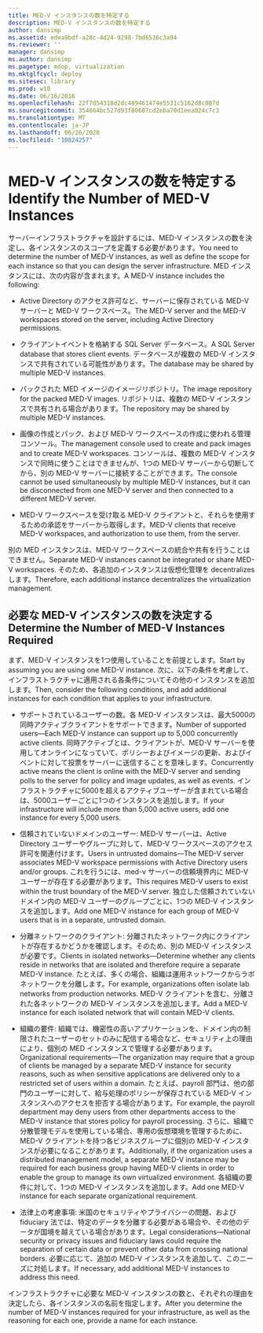```yaml
---
title: MED-V インスタンスの数を特定する
description: MED-V インスタンスの数を特定する
author: dansimp
ms.assetid: edea9bdf-a28c-4d24-9298-7bd6536c3a94
ms.reviewer: ''
manager: dansimp
ms.author: dansimp
ms.pagetype: mdop, virtualization
ms.mktglfcycl: deploy
ms.sitesec: library
ms.prod: w10
ms.date: 06/16/2016
ms.openlocfilehash: 22f7d54318d2dc489461474e5531c5162d8c087d
ms.sourcegitcommit: 354664bc527d93f80687cd2eba70d1eea024c7c3
ms.translationtype: MT
ms.contentlocale: ja-JP
ms.lasthandoff: 06/26/2020
ms.locfileid: "10824257"
---
```

# <span data-ttu-id="83ea5-103">MED-V インスタンスの数を特定する</span><span class="sxs-lookup"><span data-stu-id="83ea5-103">Identify the Number of MED-V Instances</span></span>


<span data-ttu-id="83ea5-104">サーバーインフラストラクチャを設計するには、MED-V インスタンスの数を決定し、各インスタンスのスコープを定義する必要があります。</span><span class="sxs-lookup"><span data-stu-id="83ea5-104">You need to determine the number of MED-V instances, as well as define the scope for each instance so that you can design the server infrastructure.</span></span> <span data-ttu-id="83ea5-105">MED インスタンスには、次の内容が含まれます。</span><span class="sxs-lookup"><span data-stu-id="83ea5-105">A MED-V instance includes the following:</span></span>

-   <span data-ttu-id="83ea5-106">Active Directory のアクセス許可など、サーバーに保存されている MED-V サーバーと MED-V ワークスペース。</span><span class="sxs-lookup"><span data-stu-id="83ea5-106">The MED-V server and the MED-V workspaces stored on the server, including Active Directory permissions.</span></span>

-   <span data-ttu-id="83ea5-107">クライアントイベントを格納する SQL Server データベース。</span><span class="sxs-lookup"><span data-stu-id="83ea5-107">A SQL Server database that stores client events.</span></span> <span data-ttu-id="83ea5-108">データベースが複数の MED-V インスタンスで共有されている可能性があります。</span><span class="sxs-lookup"><span data-stu-id="83ea5-108">The database may be shared by multiple MED-V instances.</span></span>

-   <span data-ttu-id="83ea5-109">パックされた MED イメージのイメージリポジトリ。</span><span class="sxs-lookup"><span data-stu-id="83ea5-109">The image repository for the packed MED-V images.</span></span> <span data-ttu-id="83ea5-110">リポジトリは、複数の MED-V インスタンスで共有される場合があります。</span><span class="sxs-lookup"><span data-stu-id="83ea5-110">The repository may be shared by multiple MED-V instances.</span></span>

-   <span data-ttu-id="83ea5-111">画像の作成とパック、および MED-V ワークスペースの作成に使われる管理コンソール。</span><span class="sxs-lookup"><span data-stu-id="83ea5-111">The management console used to create and pack images and to create MED-V workspaces.</span></span> <span data-ttu-id="83ea5-112">コンソールは、複数の MED-V インスタンスで同時に使うことはできませんが、1つの MED-V サーバーから切断してから、別の MED-V サーバーに接続することができます。</span><span class="sxs-lookup"><span data-stu-id="83ea5-112">The console cannot be used simultaneously by multiple MED-V instances, but it can be disconnected from one MED-V server and then connected to a different MED-V server.</span></span>

-   <span data-ttu-id="83ea5-113">MED-V ワークスペースを受け取る MED-V クライアントと、それらを使用するための承認をサーバーから取得します。</span><span class="sxs-lookup"><span data-stu-id="83ea5-113">MED-V clients that receive MED-V workspaces, and authorization to use them, from the server.</span></span>

<span data-ttu-id="83ea5-114">別の MED インスタンスは、MED-V ワークスペースの統合や共有を行うことはできません。</span><span class="sxs-lookup"><span data-stu-id="83ea5-114">Separate MED-V instances cannot be integrated or share MED-V workspaces.</span></span> <span data-ttu-id="83ea5-115">そのため、各追加のインスタンスは仮想化管理を decentralizes します。</span><span class="sxs-lookup"><span data-stu-id="83ea5-115">Therefore, each additional instance decentralizes the virtualization management.</span></span>

## <span data-ttu-id="83ea5-116">必要な MED-V インスタンスの数を決定する</span><span class="sxs-lookup"><span data-stu-id="83ea5-116">Determine the Number of MED-V Instances Required</span></span>


<span data-ttu-id="83ea5-117">まず、MED-V インスタンスを1つ使用していることを前提とします。</span><span class="sxs-lookup"><span data-stu-id="83ea5-117">Start by assuming you are using one MED-V instance.</span></span> <span data-ttu-id="83ea5-118">次に、以下の条件を考慮して、インフラストラクチャに適用される各条件についてその他のインスタンスを追加します。</span><span class="sxs-lookup"><span data-stu-id="83ea5-118">Then, consider the following conditions, and add additional instances for each condition that applies to your infrastructure.</span></span>

-   <span data-ttu-id="83ea5-119">サポートされているユーザーの数。各 MED-V インスタンスは、最大5000の同時アクティブクライアントをサポートできます。</span><span class="sxs-lookup"><span data-stu-id="83ea5-119">Number of supported users—Each MED-V instance can support up to 5,000 concurrently active clients.</span></span> <span data-ttu-id="83ea5-120">同時アクティブとは、クライアントが、MED-V サーバーを使用してオンラインになっていて、ポリシーおよびイメージの更新、およびイベントに対して投票をサーバーに送信することを意味します。</span><span class="sxs-lookup"><span data-stu-id="83ea5-120">Concurrently active means the client is online with the MED-V server and sending polls to the server for policy and image updates, as well as events.</span></span> <span data-ttu-id="83ea5-121">インフラストラクチャに5000を超えるアクティブユーザーが含まれている場合は、5000ユーザーごとに1つのインスタンスを追加します。</span><span class="sxs-lookup"><span data-stu-id="83ea5-121">If your infrastructure will include more than 5,000 active users, add one instance for every 5,000 users.</span></span>

-   <span data-ttu-id="83ea5-122">信頼されていないドメインのユーザー: MED-V サーバーは、Active Directory ユーザーやグループに対して、MED-V ワークスペースのアクセス許可を関連付けます。</span><span class="sxs-lookup"><span data-stu-id="83ea5-122">Users in untrusted domains—The MED-V server associates MED-V workspace permissions with Active Directory users and/or groups.</span></span> <span data-ttu-id="83ea5-123">これを行うには、med-v サーバーの信頼境界内に MED-V ユーザーが存在する必要があります。</span><span class="sxs-lookup"><span data-stu-id="83ea5-123">This requires MED-V users to exist within the trust boundary of the MED-V server.</span></span> <span data-ttu-id="83ea5-124">独立した信頼されていないドメイン内の MED-V ユーザーのグループごとに、1つの MED-V インスタンスを追加します。</span><span class="sxs-lookup"><span data-stu-id="83ea5-124">Add one MED-V instance for each group of MED-V users that is in a separate, untrusted domain.</span></span>

-   <span data-ttu-id="83ea5-125">分離ネットワークのクライアント: 分離されたネットワーク内にクライアントが存在するかどうかを確認します。そのため、別の MED-V インスタンスが必要です。</span><span class="sxs-lookup"><span data-stu-id="83ea5-125">Clients in isolated networks—Determine whether any clients reside in networks that are isolated and therefore require a separate MED-V instance.</span></span> <span data-ttu-id="83ea5-126">たとえば、多くの場合、組織は運用ネットワークからラボネットワークを分離します。</span><span class="sxs-lookup"><span data-stu-id="83ea5-126">For example, organizations often isolate lab networks from production networks.</span></span> <span data-ttu-id="83ea5-127">MED-V クライアントを含む、分離された各ネットワークの MED-V インスタンスを追加します。</span><span class="sxs-lookup"><span data-stu-id="83ea5-127">Add a MED-V instance for each isolated network that will contain MED-V clients.</span></span>

-   <span data-ttu-id="83ea5-128">組織の要件: 組織では、機密性の高いアプリケーションを、ドメイン内の制限されたユーザーのセットのみに配信する場合など、セキュリティ上の理由により、個別の MED インスタンスで管理する必要があります。</span><span class="sxs-lookup"><span data-stu-id="83ea5-128">Organizational requirements—The organization may require that a group of clients be managed by a separate MED-V instance for security reasons, such as when sensitive applications are delivered only to a restricted set of users within a domain.</span></span> <span data-ttu-id="83ea5-129">たとえば、payroll 部門は、他の部門のユーザーに対して、給与処理のポリシーが保存されている MED-V インスタンスへのアクセスを拒否する場合があります。</span><span class="sxs-lookup"><span data-stu-id="83ea5-129">For example, the payroll department may deny users from other departments access to the MED-V instance that stores policy for payroll processing.</span></span> <span data-ttu-id="83ea5-130">さらに、組織で分散管理モデルを使用している場合、専用の仮想環境を管理するために、MED-V クライアントを持つ各ビジネスグループに個別の MED-V インスタンスが必要になることがあります。</span><span class="sxs-lookup"><span data-stu-id="83ea5-130">Additionally, if the organization uses a distributed management model, a separate MED-V instance may be required for each business group having MED-V clients in order to enable the group to manage its own virtualized environment.</span></span> <span data-ttu-id="83ea5-131">各組織の要件に対して、1つの MED-V インスタンスを追加します。</span><span class="sxs-lookup"><span data-stu-id="83ea5-131">Add one MED-V instance for each separate organizational requirement.</span></span>

-   <span data-ttu-id="83ea5-132">法律上の考慮事項: 米国のセキュリティやプライバシーの問題、および fiduciary 法では、特定のデータを分離する必要がある場合や、その他のデータが国境を越えている場合があります。</span><span class="sxs-lookup"><span data-stu-id="83ea5-132">Legal considerations—National security or privacy issues and fiduciary laws could require the separation of certain data or prevent other data from crossing national borders.</span></span> <span data-ttu-id="83ea5-133">必要に応じて、追加の MED-V インスタンスを追加して、このニーズに対処します。</span><span class="sxs-lookup"><span data-stu-id="83ea5-133">If necessary, add additional MED-V instances to address this need.</span></span>

<span data-ttu-id="83ea5-134">インフラストラクチャに必要な MED-V インスタンスの数と、それぞれの理由を決定したら、各インスタンスの名前を指定します。</span><span class="sxs-lookup"><span data-stu-id="83ea5-134">After you determine the number of MED-V instances required for your infrastructure, as well as the reasoning for each one, provide a name for each instance.</span></span>

 

 





